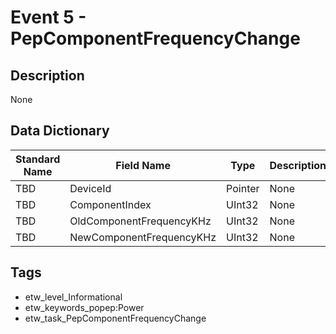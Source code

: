 # Event 5 - PepComponentFrequencyChange

## Description
None

## Data Dictionary
|Standard Name|Field Name|Type|Description|Sample Value|
|---|---|---|---|---|
|TBD|DeviceId|Pointer|None|`None`|
|TBD|ComponentIndex|UInt32|None|`None`|
|TBD|OldComponentFrequencyKHz|UInt32|None|`None`|
|TBD|NewComponentFrequencyKHz|UInt32|None|`None`|

## Tags
* etw_level_Informational
* etw_keywords_popep:Power
* etw_task_PepComponentFrequencyChange